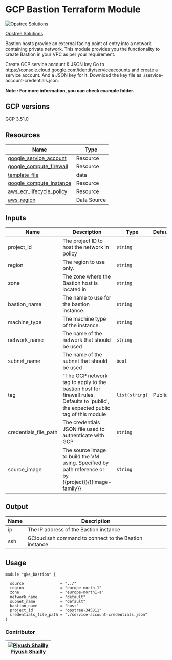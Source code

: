 # GCP Bastion Terraform Module

[![Opstree Solutions][opstree_avatar]][opstree_homepage]

[Opstree Solutions][opstree_homepage]

[opstree_homepage]: https://opstree.github.io/
[opstree_avatar]: https://img.cloudposse.com/150x150/https://github.com/opstree.png

Bastion hosts provide an external facing point of entry into a network containing private network. This module provides you the functionality to create Bastion in your VPC as per your requirement.

Create GCP service account & JSON key
Go to https://console.cloud.google.com/identity/serviceaccounts and create a service account. And a JSON key for it. Download the key file as ./service-account-credentials.json.

**Note : For more information, you can check example folder.**

## GCP versions

GCP 3.51.0       
## Resources

| Name                                                                                                                               | Type        |
| ---------------------------------------------------------------------------------------------------------------------------------- | ----------- |
| [google_service_account](https://registry.terraform.io/providers/hashicorp/google/latest/docs/resources/google_service_account)       | Resource    |
| [google_compute_firewall](https://registry.terraform.io/providers/hashicorp/google/latest/docs/resources/compute_firewall) | Resource    |
| [template_file](https://registry.terraform.io/providers/hashicorp/template/latest/docs/data-sources/file) | data    |
| [google_compute_instance](https://registry.terraform.io/providers/hashicorp/template/latest/docs/data-sources/file)              | Resource |
| [aws_ecr_lifecycle_policy](https://registry.terraform.io/providers/hashicorp/aws/latest/docs/resources/ecr_lifecycle_policy)              | Resource |
| [aws_region](https://registry.terraform.io/providers/hashicorp/aws/latest/docs/data-sources/region)                                | Data Source |

## Inputs

| Name                             | Description                                                                                                                                                          | Type           | Default | Required |
| -------------------------------- | -------------------------------------------------------------------------------------------------------------------------------------------------------------------- | -------------- | ------- | :------: |
| project_id           | The project ID to host the network in policy                                                                                                                                                        | `string`       |         |   Yes    |
| region                         | The region to use only.                                                                                                                                                        | `string` |         |   Yes    |
| zone                     |  The zone where the Bastion host is located in                                                                                                                                          | `string`       |         |   Yes    |
| bastion_name             | The name to use for the bastion instance.                                                                                                                                                 | `string`       |         |   Yes    |
| machine_type                             | The machine type of the instance.                                                                                                                                       | `string`       |         |   Yes    |
| network_name                             | The name of the network that should be used                                                                                                                                     | `string`  |         |   Yes    |
| subnet_name                 | The name of the subnet that should be used                           | `bool`  |         |   Yes |
| tag                 | "The GCP network tag to apply to the bastion host for firewall rules. Defaults to 'public', the expected public tag of this module                           | `list(string)`  | Public        |   Yes |
| credentials_file_path                 | The credentials JSON file used to authenticate with GCP                           | `string`  |         |   Yes |
| source_image                 | The source image to build the VM using. Specified by path reference or by {{project}}/{{image-family}}                           | `string`  |         |   Yes |

## Output

| Name | Description |
| ---- | ----------- |
| ip | The IP address of the Bastion instance. |
| ssh | GCloud ssh command to connect to the Bastion instance |


## Usage

```hcl
module "gke_bastion" {

  source                = "../"
  region                = "europe-north-1"
  zone                  = "europe-north1-a"
  network_name          = "default"
  subnet_name           = "default"
  bastion_name          = "host"
  project_id            = "opstree-345811"
  credentials_file_path = "./service-account-credentials.json"
}

```


### Contributor

| [![Piyush Shailly][piyush_avatar]][piyush_homepage]<br/>[Piyush Shailly][Piyush_homepage] |
| -------------------------------------------------------------------------------------------- |

[piyush_homepage]: https://media-exp1.licdn.com/dms/image/C4E03AQE_lFtqQl0ttg/profile-displayphoto-shrink_800_800/0/1600691079547?e=1660176000&v=beta&t=gdJUDhHMIF3loe6fjDwOD6QnzZwtBrHxJ_VW5VJxCeY
[piyush_avatar]: https://avatars.githubusercontent.com/u/103646446?s=400&u=40899dc6d6f2870b115a59fc13f370d274e75d16&v=4